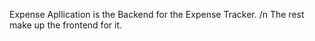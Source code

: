 Expense Apllication is the Backend for the Expense Tracker. /n
The rest make up the frontend for it. 
